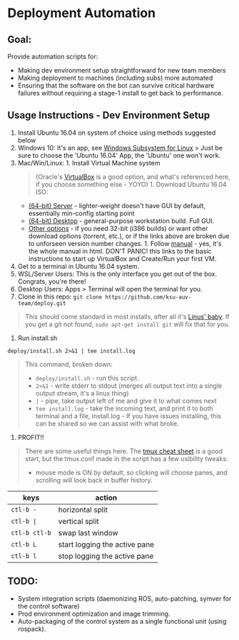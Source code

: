 # Deployment Automation
## Goal:
Provide automation scripts for:
- Making dev environment setup straightforward for new team members
- Making deployment to machines (including subs) more automated
- Ensuring that the software on the bot can survive critical hardware failures
  without requiring a stage-1 install to get back to performance.


## Usage Instructions - Dev Environment Setup
1. Install Ubuntu 16.04 on system of choice using methods suggested below
  1. Windows 10: It's an app, see [Windows Subsystem for Linux](https://docs.microsoft.com/en-us/windows/wsl/install-win10 "Windows Subsystem for Linux install guide")
    > Just be sure to choose the 'Ubuntu 16.04' App, the 'Ubuntu' one won't work.
  1. Mac/Win/Linux: 
    1. Install Virtual Machine system
      > (Oracle's [VirtualBox](https://www.virtualbox.org/ "VirtualBox Homepage") is a good option, and what's referenced here, if you choose something else - YOYO)
    1. Download Ubuntu 16.04 ISO:
      * [(64-bit) Server](http://releases.ubuntu.com/xenial/ubuntu-16.04.5-server-amd64.iso) - lighter-weight doesn't have GUI by default, essentially min-config starting point
      * [(64-bit) Desktop](http://releases.ubuntu.com/xenial/ubuntu-16.04.5-desktop-amd64.iso) - general-purpose workstation build. Full GUI.
      * [Other options](http://releases.ubuntu.com/xenial/) - if you need 32-bit (i386 builds) or want other download options (torrent, etc.), or if the links above are broken due to unforseen version number changes.
    1. Follow [manual](https://www.virtualbox.org/manual/UserManual.html#intro-starting) - yes, it's the whole manual in html. DON'T PANIC! this links to the basic instructions to start up VirtualBox and Create/Run your first VM.
1. Get to a terminal in Ubuntu 16.04 system.
  1. WSL/Server Users: This is the only interface you get out of the box. Congrats, you're there!
  1. Desktop Users: Apps > Terminal will open the terminal for you.
1. Clone in this repo: `git clone https://github.com/ksu-auv-team/deploy.git`
  > This should come standard in most installs, after all it's [Linus' baby](https://www.youtube.com/watch?v=4XpnKHJAok8 "Yes, it's dated, but there's some fun irony in this vid").
  > If you get a git not found, `sudo apt-get install git` will fix that for you.
1. Run install.sh
  ```shell
  deploy/install.sh 2>&1 | tee install.log
  ```
  > This command, broken down: 
  > - `deploy/install.sh` - run this script.
  > - `2>&1` - write stderr to stdout (merges all output text into a single output stream, it's a linux thing)
  > - `|` - pipe, take output left of me and give it to what comes next
  > - `tee install.log` - take the incoming text, and print it to both terminal and a file, install.log - If you have issues installing, this can be shared so we can assist with what broke.
1. PROFIT!!
  > There are some useful things here. The [tmux cheat sheet](https://tmuxcheatsheet.com/) is a good start, but the tmux.conf made in the script has a few usibility tweaks:
  > * mouse mode is ON by default, so clicking will choose panes, and scrolling will look back in buffer history.
  
  | keys | action |
  | --- | --- |
  | `ctl-b -` | horizontal split |
  | `ctl-b \|` | vertical split |
  | `ctl-b ctl-b` | swap last window |
  | `ctl-b L` | start logging the active pane |
  | `ctl-b l` | stop logging the active pane |
  

## TODO:
 - System integration scripts (daemonizing ROS, auto-patching, symver for the control software)
 - Prod environment optimization and image trimming.
 - Auto-packaging of the control system as a single functional unit (using rospack).

